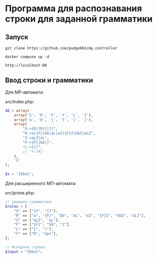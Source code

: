 # Программа для распознавания строки для заданной грамматики

## Запуск

```
git clone https://github.com/pudge063/mp_controller
```

```
docker compose up -d
```

```
http://localhost:80
```

## Ввод строки и грамматики

Для MP-автомата:

src/index.php:
```PHP
$G = array(
    array('S', 'R', 'F', 'Y', 'L', 'Z'),
    array('a', 'b', '{', '}', '[', ']'),
    array(
        "S->{R|[R|{|[]",
        "R->a|{F}|bb|aL|aZ|{F}Z|bbZ|aLZ",
        "Z->aLZ|aL",
        "F->{F}|bb|}",
        "L->}|]",
        // "Y->R|"
    ),
    'S'
);

$s = '{bba}';
```

Для расширенного МП-автомата:

src/prime.php:
```PHP
// правила грамматики
$rules = [
    "S" => ["{Y", "[Y"],
    "R" => ["a", "{F}", "bb", "aL", "aZ", "{F}Z", "bbZ", "aLZ"],
    "Z" => ["aLZ", "aL"],
    "F" => ["{F}", "bb", "}"],
    "L" => ["}", "]"],
    "Y" => ["R", "eps"],
];

// Исходная строка
$input = "{bba}";
```